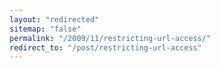 ```yaml
---
layout: "redirected"
sitemap: "false"
permalink: "/2009/11/restricting-url-access/"
redirect_to: "/post/restricting-url-access"
---
```




